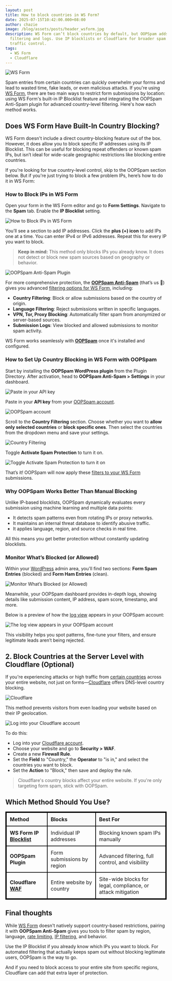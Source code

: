 ```yaml
---
layout: post
title: How to block countries in WS Form?
date: 2025-07-15T10:42:00.000+08:00
author: chazie
image: /blog/assets/posts/header_wsform.jpg
description: WS Form can’t block countries by default, but OOPSpam adds advanced
  filtering and logs. Use IP blocklists or Cloudflare for broader spam and
  traffic control.
tags:
  - WS Form
  - Cloudflare
---
```

![WS Form](/blog/assets/posts/ws-form-pro.png "WS Form")

Spam entries from certain countries can quickly overwhelm your forms and lead to wasted time, fake leads, or even malicious attacks. If you're using [WS Form](https://wsform.com/), there are two main ways to restrict form submissions by location: using WS Form's built-in IP Blocklist feature and integrating the OOPSpam Anti-Spam plugin for advanced country-level filtering. Here's how each method works.

## **Does WS Form Have Built-In Country Blocking?**

WS Form doesn't include a direct country-blocking feature out of the box. However, it does allow you to block specific IP addresses using its IP Blocklist. This can be useful for blocking repeat offenders or known spam IPs, but isn’t ideal for wide-scale geographic restrictions like blocking entire countries.

If you're looking for true country-level control, skip to the OOPSpam section below. But if you're just trying to block a few problem IPs, here’s how to do it in WS Form:

### **How to Block IPs in WS Form**

Open your form in the WS Form editor and go to **Form Settings**. Navigate to the **Spam** tab. Enable the **IP Blocklist** setting.

![How to Block IPs in WS Form](/blog/assets/posts/wsform_ip_blocklist_enable.webp "How to Block IPs in WS Form")

You’ll see a section to add IP addresses. Click the **plus (+) icon** to add IPs one at a time. You can enter IPv4 or IPv6 addresses. Repeat this for every IP you want to block.

> **Keep in mind:** This method only blocks IPs you already know. It does not detect or block new spam sources based on geography or behavior.

![OOPSpam Anti-Spam Plugin](/blog/assets/posts/oopspam-anti-spam-overview.png "OOPSpam Anti-Spam Plugin")

For more comprehensive protection, the **[OOPSpam Anti-Spam](https://wordpress.org/plugins/oopspam-anti-spam/)** (that’s us 👋)  gives you advanced [filtering options for WS Form](https://www.oopspam.com/blog/wsform-block-user), including:

* **Country Filtering**: Block or allow submissions based on the country of origin.
* **Language Filtering**: Reject submissions written in specific languages.
* **VPN, Tor, Proxy Blocking**: Automatically filter spam from anonymized or server-based sources.
* **Submission Logs**: View blocked and allowed submissions to monitor spam activity.

WS Form works seamlessly with **[OOPSpam](https://www.oopspam.com/)** once it's installed and configured.

### **How to Set Up Country Blocking in WS Form with OOPSpam**

Start by installing the **OOPSpam WordPress plugin** from the Plugin Directory. After activation, head to **OOPSpam Anti-Spam > Settings** in your dashboard. 

![Paste in your API key](/blog/assets/posts/oopspam-api-key.png "Paste in your API key")

Paste in your **API key** from your [OOPSpam account](https://app.oopspam.com/Identity/Account/Register).

![OOPSpam account](/blog/assets/posts/oopspam-dashboard-api.png "OOPSpam account")

Scroll to the **Country Filtering** section. Choose whether you want to **allow only selected countries** or **block specific ones**. Then select the countries from the dropdown menu and save your settings.

![Country Filtering](/blog/assets/posts/country-filtering-settings.png "Country Filtering")

Toggle **Activate Spam Protection** to turn it on.

![Toggle Activate Spam Protection to turn it on](/blog/assets/posts/activate-ws-form.png "Toggle Activate Spam Protection to turn it on")

That’s it! OOPSpam will now apply these [filters to your WS Form](https://www.oopspam.com/blog/spam-protection-for-wsform) submissions.

### **Why OOPSpam Works Better Than Manual Blocking**

Unlike IP-based blocklists, OOPSpam dynamically evaluates every submission using machine learning and multiple data points:

* It detects spam patterns even from rotating IPs or proxy networks.
* It maintains an internal threat database to identify abusive traffic.
* It applies language, region, and source checks in real time.

All this means you get better protection without constantly updating blocklists.

### **Monitor What’s Blocked (or Allowed)**

Within your [WordPress](https://www.oopspam.com/wordpress) admin area, you'll find two sections: **Form Spam Entries** (blocked) and **Form Ham Entries** (clean).

![Monitor What’s Blocked (or Allowed)](/blog/assets/posts/form-spam-entries-oopspam.png "Monitor What’s Blocked (or Allowed)")

Meanwhile, your OOPSpam dashboard provides in-depth logs, showing details like submission content, IP address, spam score, timestamp, and more.

Below is a preview of how the [log view](https://help.oopspam.com/wordpress/form-entries/) appears in your OOPSpam account:

![The log view appears in your OOPSpam account](/blog/assets/posts/screenshot-1.png "The log view appears in your OOPSpam account")

This visibility helps you spot patterns, fine-tune your filters, and ensure legitimate leads aren’t being rejected.

## **2. Block Countries at the Server Level with Cloudflare (Optional)**

If you're experiencing attacks or high traffic from [certain countries](https://www.oopspam.com/blog/blocking-countries-from-accessing-your-website-using-cloudflare) across your entire website, not just on forms—[Cloudflare](https://www.cloudflare.com/) offers DNS-level country blocking.

![Cloudflare ](/blog/assets/posts/cloudflare-homepage.png "Cloudflare ")

This method prevents visitors from even loading your website based on their IP geolocation.

![Log into your Cloudflare account](/blog/assets/posts/blocking-countries-in-cloudflare.png "Log into your Cloudflare account")

To do this:

* Log into your [Cloudflare account](https://dash.cloudflare.com/).
* Choose your website and go to **Security > WAF**.
* Create a new **Firewall Rule**.
* Set the **Field** to "Country," the **Operator** to "is in," and select the countries you want to block.
* Set the **Action** to "Block," then save and deploy the rule.

> Cloudflare's country blocks affect your entire website. If you're only targeting form spam, stick with OOPSpam.

## **Which Method Should You Use?**

<style>
  table {
    border: 2px solid black;
    border-collapse: collapse;
    width: 100%;
  }
  th, td {
    border: 2px solid black;
    padding: 10px;
    text-align: left;
  }
  th {
    background-color: #f9f9f9;
    font-weight: bold;
  }
  td:first-child {
    font-weight: bold;
  }
  .underline {
    text-decoration: underline;
  }
</style>

<table>
  <thead>
    <tr>
      <th>Method</th>
      <th>Blocks</th>
      <th>Best For</th>
    </tr>
  </thead>
  <tbody>
    <tr>
      <td>WS Form IP <span class="underline">Blocklist</span></td>
      <td>Individual IP addresses</td>
      <td>Blocking known spam IPs manually</td>
    </tr>
    <tr>
      <td>OOPSpam Plugin</td>
      <td>Form submissions by region</td>
      <td>Advanced filtering, full control, and visibility</td>
    </tr>
    <tr>
      <td>Cloudflare <span class="underline">WAF</span></td>
      <td>Entire website by country</td>
      <td>Site-wide blocks for legal, compliance, or attack mitigation</td>
    </tr>
  </tbody>
</table>

## **Final thoughts**

While [WS Form](https://www.oopspam.com/integrations/spam-protection-for-ws-form) doesn't natively support country-based restrictions, pairing it with **OOPSpam Anti-Spam** gives you tools to filter spam by region, language, [rate limiting](https://www.oopspam.com/blog/how-to-limit-form-submissions-in-ws-form), [IP filtering](https://www.oopspam.com/blog/how-to-block-vpn-and-data-center-ip-submissions-in-ws-form), and behavior.

Use the IP Blocklist if you already know which IPs you want to block. For automated filtering that actually keeps spam out without blocking legitimate users, OOPSpam is the way to go.

And if you need to block access to your entire site from specific regions, Cloudflare can add that extra layer of protection.
